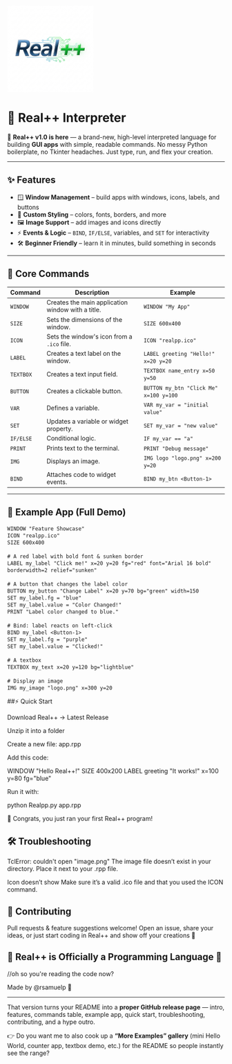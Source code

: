 <img src="/rpp.png" width="200px">

# 🚀 Real++ Interpreter  

🎉 **Real++ v1.0 is here** — a brand-new, high-level interpreted language for building **GUI apps** with simple, readable commands. No messy Python boilerplate, no Tkinter headaches. Just type, run, and flex your creation.  

---

## ✨ Features

- 🪟 **Window Management** – build apps with windows, icons, labels, and buttons  
- 🎨 **Custom Styling** – colors, fonts, borders, and more  
- 🖼️ **Image Support** – add images and icons directly  
- ⚡ **Events & Logic** – `BIND`, `IF/ELSE`, variables, and `SET` for interactivity  
- 🛠️ **Beginner Friendly** – learn it in minutes, build something in seconds  

---

## 🧩 Core Commands

| Command   | Description | Example |
|-----------|-------------|---------|
| `WINDOW`  | Creates the main application window with a title. | `WINDOW "My App"` |
| `SIZE`    | Sets the dimensions of the window. | `SIZE 600x400` |
| `ICON`    | Sets the window's icon from a `.ico` file. | `ICON "realpp.ico"` |
| `LABEL`   | Creates a text label on the window. | `LABEL greeting "Hello!" x=20 y=20` |
| `TEXTBOX` | Creates a text input field. | `TEXTBOX name_entry x=50 y=50` |
| `BUTTON`  | Creates a clickable button. | `BUTTON my_btn "Click Me" x=100 y=100` |
| `VAR`     | Defines a variable. | `VAR my_var = "initial value"` |
| `SET`     | Updates a variable or widget property. | `SET my_var = "new value"` |
| `IF/ELSE` | Conditional logic. | `IF my_var == "a"` |
| `PRINT`   | Prints text to the terminal. | `PRINT "Debug message"` |
| `IMG`     | Displays an image. | `IMG logo "logo.png" x=200 y=20` |
| `BIND`    | Attaches code to widget events. | `BIND my_btn <Button-1>` |

---

## 🚀 Example App (Full Demo)

```rpp
WINDOW "Feature Showcase"
ICON "realpp.ico"
SIZE 600x400

# A red label with bold font & sunken border
LABEL my_label "Click me!" x=20 y=20 fg="red" font="Arial 16 bold" borderwidth=2 relief="sunken"

# A button that changes the label color
BUTTON my_button "Change Label" x=20 y=70 bg="green" width=150
SET my_label.fg = "blue"
SET my_label.value = "Color Changed!"
PRINT "Label color changed to blue."

# Bind: label reacts on left-click
BIND my_label <Button-1>
SET my_label.fg = "purple"
SET my_label.value = "Clicked!"

# A textbox
TEXTBOX my_text x=20 y=120 bg="lightblue"

# Display an image
IMG my_image "logo.png" x=300 y=20
```
##⚡ Quick Start

Download Real++ → Latest Release

Unzip it into a folder

Create a new file: app.rpp

Add this code:

WINDOW "Hello Real++!"
SIZE 400x200
LABEL greeting "It works!" x=100 y=80 fg="blue"


Run it with:

python Realpp.py app.rpp


🎉 Congrats, you just ran your first Real++ program!

## 🛠️ Troubleshooting

TclError: couldn't open "image.png"
The image file doesn’t exist in your directory. Place it next to your .rpp file.

Icon doesn’t show
Make sure it’s a valid .ico file and that you used the ICON command.

## 🤝 Contributing

Pull requests & feature suggestions welcome! Open an issue, share your ideas, or just start coding in Real++ and show off your creations 🚀

## 🎊 Real++ is Officially a Programming Language 🎉
//oh so you're reading the code now?

Made by @rsamuelp
 🐐


---

That version turns your README into a **proper GitHub release page** — intro, features, commands table, example app, quick start, troubleshooting, contributing, and a hype outro.  

👉 Do you want me to also cook up a **“More Examples” gallery** (mini Hello World, counter app, textbox demo, etc.) for the README so people instantly see the range?

